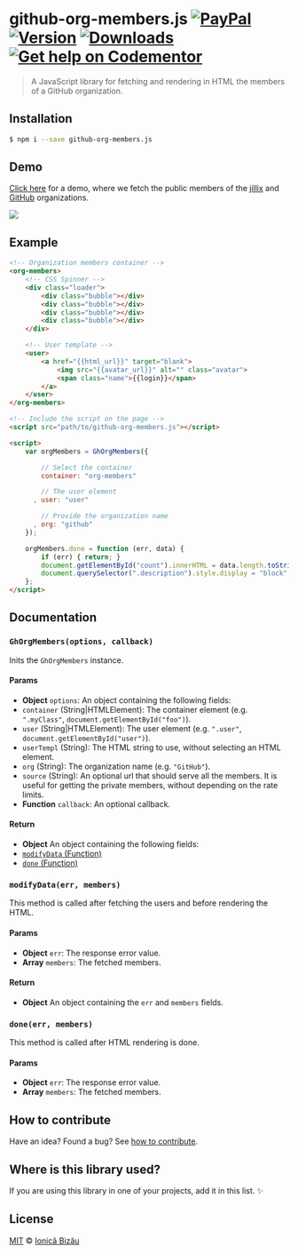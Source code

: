 # github-org-members.js [![PayPal](https://img.shields.io/badge/%24-paypal-f39c12.svg)][paypal-donations] [![Version](https://img.shields.io/npm/v/github-org-members.js.svg)](https://www.npmjs.com/package/github-org-members.js) [![Downloads](https://img.shields.io/npm/dt/github-org-members.js.svg)](https://www.npmjs.com/package/github-org-members.js) [![Get help on Codementor](https://cdn.codementor.io/badges/get_help_github.svg)](https://www.codementor.io/johnnyb?utm_source=github&utm_medium=button&utm_term=johnnyb&utm_campaign=github)

> A JavaScript library for fetching and rendering in HTML the members of a GitHub organization.

## Installation

```sh
$ npm i --save github-org-members.js
```

## Demo

[Click here](http://ionicabizau.github.io/github-org-members.js/) for a demo, where we fetch the public members of the [jillix](https://github.com/github) and [GitHub](https://github.com/github) organizations.

[![](http://i.imgur.com/Mjdi8u8.png)](http://ionicabizau.github.io/github-org-members.js/)

## Example
```html
<!-- Organization members container -->
<org-members>
    <!-- CSS Spinner -->
    <div class="loader">
        <div class="bubble"></div>
        <div class="bubble"></div>
        <div class="bubble"></div>
        <div class="bubble"></div>
    </div>

    <!-- User template -->
    <user>
        <a href="{{html_url}}" target="blank">
            <img src="{{avatar_url}}" alt="" class="avatar">
            <span class="name">{{login}}</span>
        </a>
    </user>
</org-members>

<!-- Include the script on the page -->
<script src="path/to/github-org-members.js"></script>

<script>
    var orgMembers = GhOrgMembers({

        // Select the container
        container: "org-members"

        // The user element
      , user: "user"

        // Provide the organization name
      , org: "github"
    });

    orgMembers.done = function (err, data) {
        if (err) { return; }
        document.getElementById("count").innerHTML = data.length.toString();
        document.querySelector(".description").style.display = "block";
    };
</script>
```

## Documentation

### `GhOrgMembers(options, callback)`
Inits the `GhOrgMembers` instance.

#### Params
- **Object** `options`: An object containing the following fields:
 - `container` (String|HTMLElement): The container element (e.g. `".myClass"`, `document.getElementById("foo")`).
 - `user` (String|HTMLElement): The user element (e.g. `".user"`, `document.getElementById("user")`).
 - `userTempl` (String): The HTML string to use, without selecting an HTML element.
 - `org` (String): The organization name (e.g. `"GitHub"`).
 - `source` (String): An optional url that should serve all the members. It is useful for getting the private members, without depending on the rate limits.
- **Function** `callback`: An optional callback.

#### Return
- **Object** An object containing the following fields:
 - [`modifyData` (Function)](#selfmodifydataerr-members)
 - [`done` (Function)](#selfdoneerr-members)

### `modifyData(err, members)`
This method is called after fetching the users and before rendering the HTML.

#### Params
- **Object** `err`: The response error value.
- **Array** `members`: The fetched members.

#### Return
- **Object** An object containing the `err` and `members` fields.

### `done(err, members)`
This method is called after HTML rendering is done.

#### Params
- **Object** `err`: The response error value.
- **Array** `members`: The fetched members.

## How to contribute
Have an idea? Found a bug? See [how to contribute][contributing].

## Where is this library used?
If you are using this library in one of your projects, add it in this list. :sparkles:

## License

[MIT][license] © [Ionică Bizău][website]

[paypal-donations]: https://www.paypal.com/cgi-bin/webscr?cmd=_s-xclick&hosted_button_id=RVXDDLKKLQRJW
[donate-now]: http://i.imgur.com/6cMbHOC.png

[license]: http://showalicense.com/?fullname=Ionic%C4%83%20Biz%C4%83u%20%3Cbizauionica%40gmail.com%3E%20(http%3A%2F%2Fionicabizau.net)&year=2015#license-mit
[website]: http://ionicabizau.net
[contributing]: /CONTRIBUTING.md
[docs]: /DOCUMENTATION.md